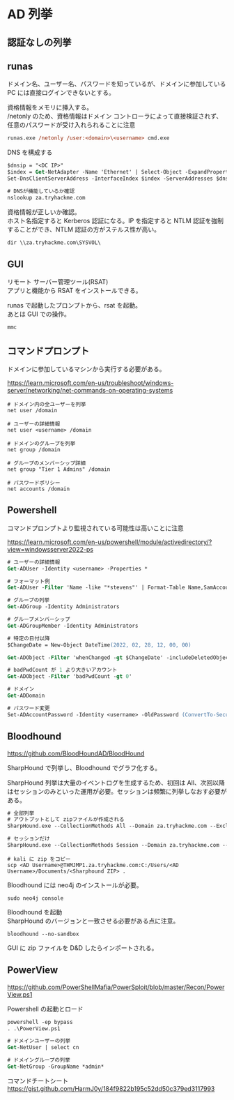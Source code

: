 # AD 列挙

## 認証なしの列挙

## runas

ドメイン名、ユーザー名、パスワードを知っているが、ドメインに参加している PC には直接ログインできないとする。

資格情報をメモリに挿入する。  
/netonly のため、資格情報はドメイン コントローラによって直接検証されず、任意のパスワードが受け入れられることに注意

```ps
runas.exe /netonly /user:<domain>\<username> cmd.exe
```

DNS を構成する

```ps
$dnsip = "<DC IP>"
$index = Get-NetAdapter -Name 'Ethernet' | Select-Object -ExpandProperty 'ifIndex'
Set-DnsClientServerAddress -InterfaceIndex $index -ServerAddresses $dnsip

# DNSが機能しているか確認
nslookup za.tryhackme.com
```

資格情報が正しいか確認。  
ホスト名指定すると Kerberos 認証になる。IP を指定すると NTLM 認証を強制することができ、NTLM 認証の方がステルス性が高い。

```ps
dir \\za.tryhackme.com\SYSVOL\
```

## GUI

リモート サーバー管理ツール(RSAT)  
アプリと機能から RSAT をインストールできる。

runas で起動したプロンプトから、rsat を起動。  
あとは GUI での操作。

```ps
mmc
```

## コマンドプロンプト

ドメインに参加しているマシンから実行する必要がある。

https://learn.microsoft.com/en-us/troubleshoot/windows-server/networking/net-commands-on-operating-systems

```shell
# ドメイン内の全ユーザーを列挙
net user /domain

# ユーザーの詳細情報
net user <username> /domain

# ドメインのグループを列挙
net group /domain

# グループのメンバーシップ詳細
net group "Tier 1 Admins" /domain

# パスワードポリシー
net accounts /domain
```

## Powershell

コマンドプロンプトより監視されている可能性は高いことに注意

https://learn.microsoft.com/en-us/powershell/module/activedirectory/?view=windowsserver2022-ps

```ps
# ユーザーの詳細情報
Get-ADUser -Identity <username> -Properties *

# フォーマット例
Get-ADUser -Filter 'Name -like "*stevens"' | Format-Table Name,SamAccountName -A

# グループの列挙
Get-ADGroup -Identity Administrators

# グループメンバーシップ
Get-ADGroupMember -Identity Administrators

# 特定の日付以降
$ChangeDate = New-Object DateTime(2022, 02, 28, 12, 00, 00)

Get-ADObject -Filter 'whenChanged -gt $ChangeDate' -includeDeletedObjects

# badPwdCount が 1 より大きいアカウント
Get-ADObject -Filter 'badPwdCount -gt 0'

# ドメイン
Get-ADDomain

# パスワード変更
Set-ADAccountPassword -Identity <username> -OldPassword (ConvertTo-SecureString -AsPlaintext "old" -force) -NewPassword (ConvertTo-SecureString -AsPlainText "new" -Force)
```

## Bloodhound

https://github.com/BloodHoundAD/BloodHound

SharpHound で列挙し、Bloodhound でグラフ化する。

SharpHound 列挙は大量のイベントログを生成するため、初回は All、次回以降はセッションのみといった運用が必要。セッションは頻繁に列挙しなおす必要がある。

```ps
# 全部列挙
# アウトプットとして zipファイルが作成される
SharpHound.exe --CollectionMethods All --Domain za.tryhackme.com --ExcludeDCs

# セッションだけ
SharpHound.exe --CollectionMethods Session --Domain za.tryhackme.com --ExcludeDCs
```

```shell
# kali に zip をコピー
scp <AD Username>@THMJMP1.za.tryhackme.com:C:/Users/<AD Username>/Documents/<Sharphound ZIP> .
```

Bloodhound には neo4j のインストールが必要。

```shell
sudo neo4j console
```

Bloodhound を起動  
SharpHound のバージョンと一致させる必要がある点に注意。

```shell
bloodhound --no-sandbox
```

GUI に zip ファイルを D&D したらインポートされる。

## PowerView

https://github.com/PowerShellMafia/PowerSploit/blob/master/Recon/PowerView.ps1

Powershell の起動とロード

```ps
powershell -ep bypass
. .\PowerView.ps1
```

```ps
# ドメインユーザーの列挙
Get-NetUser | select cn

# ドメイングループの列挙
Get-NetGroup -GroupName *admin*
```

コマンドチートシート
https://gist.github.com/HarmJ0y/184f9822b195c52dd50c379ed3117993

